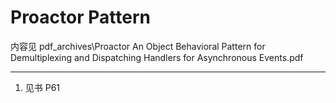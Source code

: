 # Proactor Pattern

内容见 pdf_archives\Proactor An Object Behavioral Pattern for Demultiplexing and Dispatching Handlers for Asynchronous Events.pdf

---

1. 见书 P61
